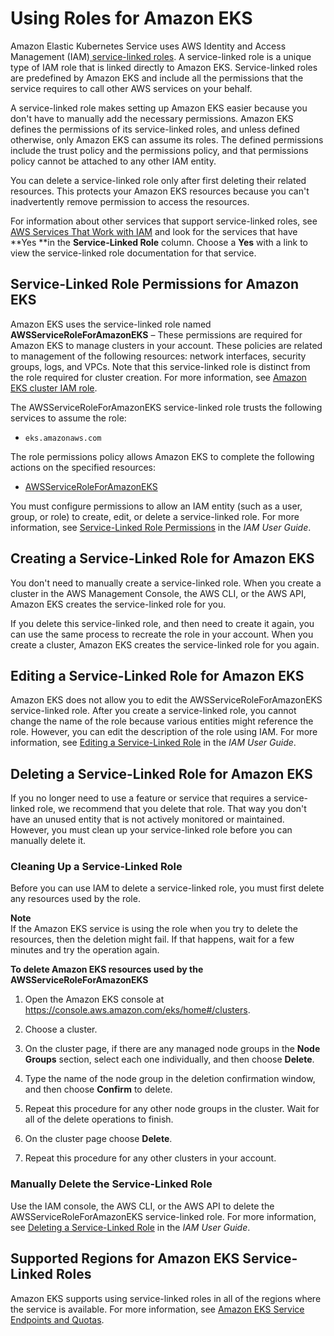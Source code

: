# Using Roles for Amazon EKS<a name="using-service-linked-roles-eks"></a>

Amazon Elastic Kubernetes Service uses AWS Identity and Access Management \(IAM\)[ service\-linked roles](https://docs.aws.amazon.com/IAM/latest/UserGuide/id_roles_terms-and-concepts.html#iam-term-service-linked-role)\. A service\-linked role is a unique type of IAM role that is linked directly to Amazon EKS\. Service\-linked roles are predefined by Amazon EKS and include all the permissions that the service requires to call other AWS services on your behalf\. 

A service\-linked role makes setting up Amazon EKS easier because you don't have to manually add the necessary permissions\. Amazon EKS defines the permissions of its service\-linked roles, and unless defined otherwise, only Amazon EKS can assume its roles\. The defined permissions include the trust policy and the permissions policy, and that permissions policy cannot be attached to any other IAM entity\.

You can delete a service\-linked role only after first deleting their related resources\. This protects your Amazon EKS resources because you can't inadvertently remove permission to access the resources\.

For information about other services that support service\-linked roles, see [AWS Services That Work with IAM](https://docs.aws.amazon.com/IAM/latest/UserGuide/reference_aws-services-that-work-with-iam.html) and look for the services that have **Yes **in the **Service\-Linked Role** column\. Choose a **Yes** with a link to view the service\-linked role documentation for that service\.

## Service\-Linked Role Permissions for Amazon EKS<a name="service-linked-role-permissions-eks"></a>

Amazon EKS uses the service\-linked role named **AWSServiceRoleForAmazonEKS** – These permissions are required for Amazon EKS to manage clusters in your account\. These policies are related to management of the following resources: network interfaces, security groups, logs, and VPCs\. Note that this service\-linked role is distinct from the role required for cluster creation\. For more information, see [Amazon EKS cluster IAM role](service_IAM_role.md)\.

The AWSServiceRoleForAmazonEKS service\-linked role trusts the following services to assume the role:
+ `eks.amazonaws.com`

The role permissions policy allows Amazon EKS to complete the following actions on the specified resources:
+ [AWSServiceRoleForAmazonEKS](https://console.aws.amazon.com/iam/home#/policies/arn:aws:iam::aws:policy/AWSServiceRoleForAmazonEKS%24jsonEditor)

You must configure permissions to allow an IAM entity \(such as a user, group, or role\) to create, edit, or delete a service\-linked role\. For more information, see [Service\-Linked Role Permissions](https://docs.aws.amazon.com/IAM/latest/UserGuide/using-service-linked-roles.html#service-linked-role-permissions) in the *IAM User Guide*\.

## Creating a Service\-Linked Role for Amazon EKS<a name="create-service-linked-role-eks"></a>

You don't need to manually create a service\-linked role\. When you create a cluster in the AWS Management Console, the AWS CLI, or the AWS API, Amazon EKS creates the service\-linked role for you\. 

If you delete this service\-linked role, and then need to create it again, you can use the same process to recreate the role in your account\. When you create a cluster, Amazon EKS creates the service\-linked role for you again\. 

## Editing a Service\-Linked Role for Amazon EKS<a name="edit-service-linked-role-eks"></a>

Amazon EKS does not allow you to edit the AWSServiceRoleForAmazonEKS service\-linked role\. After you create a service\-linked role, you cannot change the name of the role because various entities might reference the role\. However, you can edit the description of the role using IAM\. For more information, see [Editing a Service\-Linked Role](https://docs.aws.amazon.com/IAM/latest/UserGuide/using-service-linked-roles.html#edit-service-linked-role) in the *IAM User Guide*\.

## Deleting a Service\-Linked Role for Amazon EKS<a name="delete-service-linked-role-eks"></a>

If you no longer need to use a feature or service that requires a service\-linked role, we recommend that you delete that role\. That way you don't have an unused entity that is not actively monitored or maintained\. However, you must clean up your service\-linked role before you can manually delete it\.

### Cleaning Up a Service\-Linked Role<a name="service-linked-role-review-before-delete-eks"></a>

Before you can use IAM to delete a service\-linked role, you must first delete any resources used by the role\.

**Note**  
If the Amazon EKS service is using the role when you try to delete the resources, then the deletion might fail\. If that happens, wait for a few minutes and try the operation again\.

**To delete Amazon EKS resources used by the **AWSServiceRoleForAmazonEKS****

1. Open the Amazon EKS console at [https://console\.aws\.amazon\.com/eks/home\#/clusters](https://console.aws.amazon.com/eks/home#/clusters)\.

1. Choose a cluster\.

1. On the cluster page, if there are any managed node groups in the **Node Groups** section, select each one individually, and then choose **Delete**\.

1. Type the name of the node group in the deletion confirmation window, and then choose **Confirm** to delete\.

1. Repeat this procedure for any other node groups in the cluster\. Wait for all of the delete operations to finish\.

1. On the cluster page choose **Delete**\.

1. Repeat this procedure for any other clusters in your account\.

### Manually Delete the Service\-Linked Role<a name="slr-manual-delete-eks"></a>

Use the IAM console, the AWS CLI, or the AWS API to delete the AWSServiceRoleForAmazonEKS service\-linked role\. For more information, see [Deleting a Service\-Linked Role](https://docs.aws.amazon.com/IAM/latest/UserGuide/using-service-linked-roles.html#delete-service-linked-role) in the *IAM User Guide*\.

## Supported Regions for Amazon EKS Service\-Linked Roles<a name="slr-regions-eks"></a>

Amazon EKS supports using service\-linked roles in all of the regions where the service is available\. For more information, see [Amazon EKS Service Endpoints and Quotas](https://docs.aws.amazon.com/general/latest/gr/eks.html)\.
